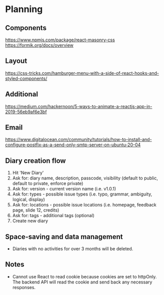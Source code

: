 # Planning

## Components

https://www.npmjs.com/package/react-masonry-css
https://formik.org/docs/overview

## Layout

https://css-tricks.com/hamburger-menu-with-a-side-of-react-hooks-and-styled-components/

## Additional

https://medium.com/hackernoon/5-ways-to-animate-a-reactjs-app-in-2019-56eb9af6e3bf

## Email

https://www.digitalocean.com/community/tutorials/how-to-install-and-configure-postfix-as-a-send-only-smtp-server-on-ubuntu-20-04

## Diary creation flow

1. Hit 'New Diary'
2. Ask for: diary name, description, passcode, visibility (default to public, default to private, enforce private)
3. Ask for: version - current version name (i.e. v1.0.1)
4. Ask for: types - possible issue types (i.e. typo, grammar, ambiguity, logical, display)
5. Ask for: locations - possible issue locations (i.e. homepage, feedback page, slide 12, credits)
6. Ask for: tags - additional tags (optional)
7. Create new diary

## Space-saving and data management

- Diaries with no activities for over 3 months will be deleted.

## Notes

- Cannot use React to read cookie because cookies are set to httpOnly. The backend API will read the cookie and send back any necessary responses.
